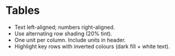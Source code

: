 # Tables

- Text left-aligned; numbers right-aligned.
- Use alternating row shading (20% tint).
- One unit per column. Include units in header.
- Highlight key rows with inverted colours (dark fill + white text).
